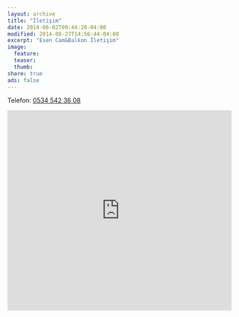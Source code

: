 ```yaml
---
layout: archive
title: "İletişim"
date: 2014-06-02T09:44:20-04:00
modified: 2014-08-27T14:56:44-04:00
excerpt: "Esen Cam&Balkon İletişim"
image:
  feature:
  teaser:
  thumb:
share: true
ads: false
---
```


Telefon: <a href="tel:05345423608">0534 542 36 08</a>

<iframe src="https://www.google.com/maps/embed?pb=!1m17!1m12!1m3!1d3144.92798989684!2d34.68311411098696!3d37.978809800264216!2m3!1f0!2f0!3f0!3m2!1i1024!2i768!4f13.1!3m2!1m1!2zMzfCsDU4JzQzLjciTiAzNMKwNDEnMDguNSJF!5e0!3m2!1str!2str!4v1696264497166!5m2!1str!2str" width="100%" height="450" style="border:0;" allowfullscreen="true" loading="lazy" referrerpolicy="no-referrer-when-downgrade"></iframe>